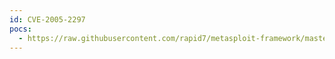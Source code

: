 ```yaml
---
id: CVE-2005-2297
pocs:
  - https://raw.githubusercontent.com/rapid7/metasploit-framework/master/modules/exploits/windows/http/sybase_easerver.rb
---
```

